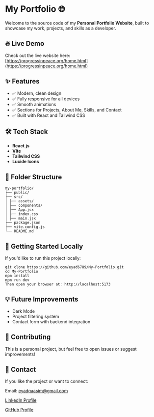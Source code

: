 # My Portfolio 🌐

Welcome to the source code of my **Personal Portfolio Website**, built to showcase my work, projects, and skills as a developer.

## 🔥 Live Demo

Check out the live website here:  
[https://progressinpeace.org/home.html](https://progressinpeace.org/home.html)

## ✨ Features

- ✅ Modern, clean design  
- ✅ Fully responsive for all devices  
- ✅ Smooth animations  
- ✅ Sections for Projects, About Me, Skills, and Contact  
- ✅ Built with React and Tailwind CSS  

## 🛠️ Tech Stack

- **React.js**  
- **Vite**  
- **Tailwind CSS**  
- **Lucide Icons**  

## 📁 Folder Structure
```
my-portfolio/
├── public/
├── src/
│ ├── assets/
│ ├── components/
│ ├── App.jsx
│ ├── index.css
│ ├── main.jsx
├── package.json
├── vite.config.js
└── README.md
```

## 🚀 Getting Started Locally

If you'd like to run this project locally:

```
git clone https://github.com/eyad6789/My-Portfolio.git
cd My-Portfolio
npm install
npm run dev
Then open your browser at: http://localhost:5173
```


## 💡 Future Improvements
- Dark Mode
- Project filtering system
- Contact form with backend integration

## 🤝 Contributing
This is a personal project, but feel free to open issues or suggest improvements!

## 📩 Contact
If you like the project or want to connect:

Email: eyadqaasim@gmail.com

[LinkedIn Profile](https://www.linkedin.com/in/eyad-qasim-2a96b624b/)

[GitHub Profile](https://github.com/eyad6789)
